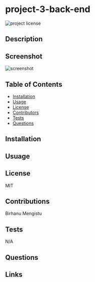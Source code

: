 # project-3-back-end



![project license](https://img.shields.io/badge/license-MIT-blue.svg)

## Description

    
## Screenshot
![screenshot]()

## Table of Contents
* [Installation](#installation)
* [Usage](#usage)
* [License](#license)
* [Contributors](#contributors)
* [Tests](#tests)
* [Questions](#questions)
    
## Installation



## Usuage


## License
MIT

## Contributions
Birhanu Mengistu

## Tests
N/A

## Questions

<!-- How to reach me: -->

<!-- Github : https://github.com/linotmike -->


## Links

<!-- Github repo: https://github.com/linotmike/tech-blog -->

    
